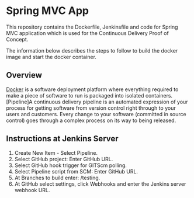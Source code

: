# Spring MVC App

This repository contains the Dockerfile, Jenkinsfile and code for Spring MVC application which is used for the Continuous Delivery Proof of Concept.

The information below describes the steps to follow to build the docker image and start the docker container.

## Overview

[Docker](https://www.docker.com/) is a software deployment platform where everything required to make a piece of software to run is packaged into isolated containers.
[Pipeline]A continuous delivery pipeline is an automated expression of your process for getting software from version control right through to your users and customers. Every change to your software (committed in source control) goes through a complex process on its way to being released. 

## Instructions at Jenkins Server

1. Create New Item - Select Pipeline.
2. Select GitHub project: Enter GitHub URL.
3. Select GitHub hook trigger for GITScm polling.
4. Select Pipeline script from SCM: Enter GitHub URL.
5. At Branches to build enter: /testing.
6. At GitHub select settings, click Webhooks and enter the Jenkins server webhook URL.
